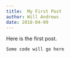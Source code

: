 ```yaml
---
title:  My First Post
author: Will Andrews
date: 2018-04-09
---
```


Here is the first post. 

```powershell
Some code will go here
```